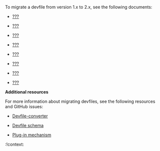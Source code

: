 To migrate a devfile from version 1.x to 2.x, see the following
documents:

- [???](/docs/2.1.0/migrating-schema-version.adoc)

- [???](/docs/2.1.0/migrating-projects.adoc)

- [???](/docs/2.1.0/migrating-components.adoc)

- [???](/docs/2.1.0/migrating-plug-ins.adoc)

- [???](/docs/2.1.0/migrating-commands.adoc)

- [???](/docs/2.1.0/referring-to-a-parent-devfile-in-a-devfile.adoc)

- [???](/docs/2.1.0/adding-event-bindings.adoc)

- [???](/docs/2.1.0/troubleshooting.adoc)

**Additional resources**

For more information about migrating devfiles, see the following
resources and GitHub issues:

- [Devfile-converter](https://www.npmjs.com/package/@eclipse-che/devfile-converter)

- [Devfile schema](https://github.com/devfile/api/issues/10)

- [Plug-in mechanism](https://github.com/devfile/api/issues/31)

:!context:
